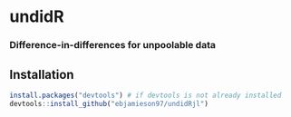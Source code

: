 # undidR
### Difference-in-differences for unpoolable data


## Installation 
```R
install.packages("devtools") # if devtools is not already installed
devtools::install_github("ebjamieson97/undidRjl") 
```
